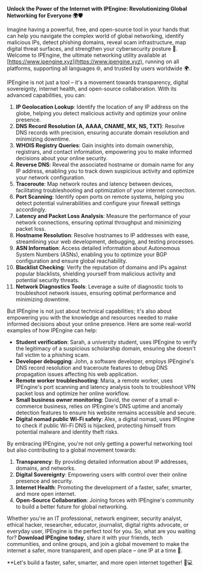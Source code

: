 **Unlock the Power of the Internet with IPEngine: Revolutionizing Global Networking for Everyone 🌍🛡️**

Imagine having a powerful, free, and open-source tool in your hands that can help you navigate the complex world of global networking, identify malicious IPs, detect phishing domains, reveal scam infrastructure, map digital threat surfaces, and strengthen your cybersecurity posture 🔐. Welcome to IPEngine, the ultimate networking utility available at [https://www.ipengine.xyz](https://www.ipengine.xyz), running on all platforms, supporting all languages 🌐, and trusted by users worldwide 🌍.

IPEngine is not just a tool – it's a movement towards transparency, digital sovereignty, internet health, and open-source collaboration. With its advanced capabilities, you can:

1. **IP Geolocation Lookup**: Identify the location of any IP address on the globe, helping you detect malicious activity and optimize your online presence.
2. **DNS Record Resolution (A, AAAA, CNAME, MX, NS, TXT)**: Resolve DNS records with precision, ensuring accurate domain resolution and minimizing downtime.
3. **WHOIS Registry Queries**: Gain insights into domain ownership, registrars, and contact information, empowering you to make informed decisions about your online security.
4. **Reverse DNS**: Reveal the associated hostname or domain name for any IP address, enabling you to track down suspicious activity and optimize your network configuration.
5. **Traceroute**: Map network routes and latency between devices, facilitating troubleshooting and optimization of your internet connection.
6. **Port Scanning**: Identify open ports on remote systems, helping you detect potential vulnerabilities and configure your firewall settings accordingly.
7. **Latency and Packet Loss Analysis**: Measure the performance of your network connections, ensuring optimal throughput and minimizing packet loss.
8. **Hostname Resolution**: Resolve hostnames to IP addresses with ease, streamlining your web development, debugging, and testing processes.
9. **ASN Information**: Access detailed information about Autonomous System Numbers (ASNs), enabling you to optimize your BGP configuration and ensure global reachability.
10. **Blacklist Checking**: Verify the reputation of domains and IPs against popular blacklists, shielding yourself from malicious activity and potential security threats.
11. **Network Diagnostics Tools**: Leverage a suite of diagnostic tools to troubleshoot network issues, ensuring optimal performance and minimizing downtime.

But IPEngine is not just about technical capabilities; it's also about empowering you with the knowledge and resources needed to make informed decisions about your online presence. Here are some real-world examples of how IPEngine can help:

* **Student verification**: Sarah, a university student, uses IPEngine to verify the legitimacy of a suspicious scholarship domain, ensuring she doesn't fall victim to a phishing scam.
* **Developer debugging**: John, a software developer, employs IPEngine's DNS record resolution and traceroute features to debug DNS propagation issues affecting his web application.
* **Remote worker troubleshooting**: Maria, a remote worker, uses IPEngine's port scanning and latency analysis tools to troubleshoot VPN packet loss and optimize her online workflow.
* **Small business owner monitoring**: David, the owner of a small e-commerce business, relies on IPEngine's DNS uptime and anomaly detection features to ensure his website remains accessible and secure.
* **Digital nomad public Wi-Fi safety**: Alex, a digital nomad, uses IPEngine to check if public Wi-Fi DNS is hijacked, protecting himself from potential malware and identity theft risks.

By embracing IPEngine, you're not only getting a powerful networking tool but also contributing to a global movement towards:

1. **Transparency**: By providing detailed information about IP addresses, domains, and networks.
2. **Digital Sovereignty**: Empowering users with control over their online presence and security.
3. **Internet Health**: Promoting the development of a faster, safer, smarter, and more open internet.
4. **Open-Source Collaboration**: Joining forces with IPEngine's community to build a better future for global networking.

Whether you're an IT professional, network engineer, security analyst, ethical hacker, researcher, educator, journalist, digital rights advocate, or everyday user, IPEngine is the perfect tool for you. So, what are you waiting for? **Download IPEngine today**, share it with your friends, tech communities, and online groups, and join a global movement to make the internet a safer, more transparent, and open place – one IP at a time 🚀.

**Let's build a faster, safer, smarter, and more open internet together! 🔐💻